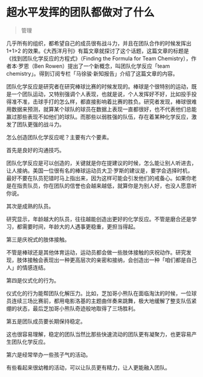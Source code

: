 # 超水平发挥的团队都做对了什么
> 管理

几乎所有的组织，都希望自己的成员很有战斗力，并且在团队合作的时候发挥出 1+1>2 的效果。《大西洋月刊》有篇文章就探讨了这个话题，这篇文章的标题是《找到团队化学反应的方程式》（Finding the Formula for Team Chemistry），作者本·罗恩（Ben Rowen）提出了一个新概念，叫团队化学反应「team chemistry」。得到订阅专栏「马徐骏·新知报告」介绍了这篇文章的内容。

团队化学反应是研究者在研究棒球比赛的时候发现的。棒球是个很特别的运动，既是一个团队运动，又特别强调个人表现，也就是说，个人发挥好不好，比如投手投得准不准，击球手打的怎么样，都直接影响着比赛的胜负。研究者发现，棒球很难用数据来预测，就算某个球队的球员在数据上表现一直都很好，也不代表他们总能赢过那些表现不如他们的球队。而那些以弱胜强的队伍，存在着某种化学反应，激发了团队更强的战斗力。

怎么创造团队化学反应呢？主要有六个要素。

首先是良好的沟通技巧。

团队化学反应是可以创造的，关键就是你在提建议的时候，怎么能让别人听进去，让人接纳。美国一位很有名的棒球运动员大卫·罗斯的建议是，要学会选择时机，最好不要在队员犯错时马上指出来，因为这样可能会引发他们的戒备心。如果你老是在指责队员，你在团队的信誉也会越来越低，就算你是为别人好，也没人愿意听你说。

其次是成熟的队员。

研究显示，年龄越大的队员，往往越能创造出更好的化学反应。不管是磨合还是学习，都需要时间，年龄大的人遇事更稳重，更担当得起。

第三是庆祝式的肢体接触。

不管是棒球还是其他体育运动，运动员都会做一些肢体接触的庆祝动作。研究发现，肢体接触会表现出一种更高层次的亲密和接纳，会创造出一种「咱们都是自己人」的情感连结。

第四是仪式化的行为。

仪式化的行为能帮团队化解压力。比如，芝加哥小熊队在面临淘汰的时候，一位球员连续三场比赛前，都用电影洛基的主题曲伴奏来跳舞，极大地缓解了整支队伍紧绷的状态，最后芝加哥小熊队奇迹般地取得了三场胜利。

第五是团队成员要长期保持稳定。

这也很容易理解，稳定的团队当然比那些快速流动的团队更有凝聚力，也更容易产生团队化学反应。

第六是经常举办一些孩子气的活动。

有些看起来很幼稚的活动，可以让队员更有精力，让人更能融入团队。
